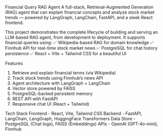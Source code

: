 Financial Query RAG Agent
A full-stack, Retrieval-Augmented Generation (RAG) agent that can explain financial concepts and analyze stock market trends — powered by LangGraph, LangChain, FastAPI, and a sleek React frontend.

This project demonstrates the complete lifecycle of building and serving an LLM-based RAG agent, from development to deployment. 
It supports financial queries using:
✅ Wikipedia-based RAG for domain knowledge
✅ Finnhub API for real-time stock market news
✅ PostgreSQL for chat history persistence
✅ React + Vite + Tailwind CSS for a beautiful UI

Features
1. Retrieve and explain financial terms (via Wikipedia)
2. Track stock trends using Finnhub’s news API
3. Agent architecture with LangGraph + LangChain
4. Vector store powered by FAISS
5. PostgreSQL-backed persistent memory
6. REST API with FastAPI
7. Responsive chat UI (React + Tailwind)

Tech Stack
Frontend - React, Vite, Tailwind CSS
Backend - FastAPI, LangChain, LangGraph, HuggingFace Transformers
Data Store - PostgreSQL (Chat logs), FAISS (Embeddings)
APIs - OpenAI (GPT-4o-mini), Finnhub
